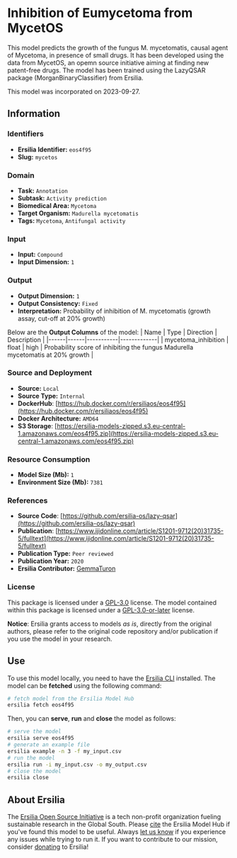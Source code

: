 # Inhibition of Eumycetoma from MycetOS

This model predicts the growth of the fungus M. mycetomatis, causal agent of Mycetoma, in presence of small drugs. It has been developed using the data from MycetOS, an opemn source initiative aiming at finding new patent-free drugs. The model has been trained using the LazyQSAR package (MorganBinaryClassifier) from Ersilia.

This model was incorporated on 2023-09-27.


## Information
### Identifiers
- **Ersilia Identifier:** `eos4f95`
- **Slug:** `mycetos`

### Domain
- **Task:** `Annotation`
- **Subtask:** `Activity prediction`
- **Biomedical Area:** `Mycetoma`
- **Target Organism:** `Madurella mycetomatis`
- **Tags:** `Mycetoma`, `Antifungal activity`

### Input
- **Input:** `Compound`
- **Input Dimension:** `1`

### Output
- **Output Dimension:** `1`
- **Output Consistency:** `Fixed`
- **Interpretation:** Probability of inhibition of M. mycetomatis (growth assay, cut-off at 20% growth)

Below are the **Output Columns** of the model:
| Name | Type | Direction | Description |
|------|------|-----------|-------------|
| mycetoma_inhibition | float | high | Probability score of inhibiting the fungus Madurella mycetomatis at 20% growth |


### Source and Deployment
- **Source:** `Local`
- **Source Type:** `Internal`
- **DockerHub**: [https://hub.docker.com/r/ersiliaos/eos4f95](https://hub.docker.com/r/ersiliaos/eos4f95)
- **Docker Architecture:** `AMD64`
- **S3 Storage**: [https://ersilia-models-zipped.s3.eu-central-1.amazonaws.com/eos4f95.zip](https://ersilia-models-zipped.s3.eu-central-1.amazonaws.com/eos4f95.zip)

### Resource Consumption
- **Model Size (Mb):** `1`
- **Environment Size (Mb):** `7381`


### References
- **Source Code**: [https://github.com/ersilia-os/lazy-qsar](https://github.com/ersilia-os/lazy-qsar)
- **Publication**: [https://www.ijidonline.com/article/S1201-9712(20)31735-5/fulltext](https://www.ijidonline.com/article/S1201-9712(20)31735-5/fulltext)
- **Publication Type:** `Peer reviewed`
- **Publication Year:** `2020`
- **Ersilia Contributor:** [GemmaTuron](https://github.com/GemmaTuron)

### License
This package is licensed under a [GPL-3.0](https://github.com/ersilia-os/ersilia/blob/master/LICENSE) license. The model contained within this package is licensed under a [GPL-3.0-or-later](LICENSE) license.

**Notice**: Ersilia grants access to models _as is_, directly from the original authors, please refer to the original code repository and/or publication if you use the model in your research.


## Use
To use this model locally, you need to have the [Ersilia CLI](https://github.com/ersilia-os/ersilia) installed.
The model can be **fetched** using the following command:
```bash
# fetch model from the Ersilia Model Hub
ersilia fetch eos4f95
```
Then, you can **serve**, **run** and **close** the model as follows:
```bash
# serve the model
ersilia serve eos4f95
# generate an example file
ersilia example -n 3 -f my_input.csv
# run the model
ersilia run -i my_input.csv -o my_output.csv
# close the model
ersilia close
```

## About Ersilia
The [Ersilia Open Source Initiative](https://ersilia.io) is a tech non-profit organization fueling sustainable research in the Global South.
Please [cite](https://github.com/ersilia-os/ersilia/blob/master/CITATION.cff) the Ersilia Model Hub if you've found this model to be useful. Always [let us know](https://github.com/ersilia-os/ersilia/issues) if you experience any issues while trying to run it.
If you want to contribute to our mission, consider [donating](https://www.ersilia.io/donate) to Ersilia!
